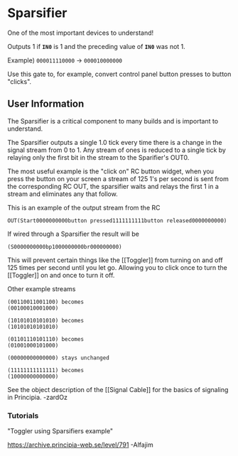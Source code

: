 # Sparsifier
One of the most important devices to understand!

Outputs 1 if **`IN0`** is 1 and the preceding value of **`IN0`** was not 1.

Example) `000011110000` -> `000010000000`

Use this gate to, for example, convert control panel button presses to button "clicks".

## User Information
The Sparsifier is a critical component to many builds and is important to understand.

The Sparsifier outputs a single 1.0 tick every time there is a change in the signal stream from 0 to 1. Any stream of ones is reduced to a single tick by relaying only the first bit in the stream to the Sparifier's OUT0.

The most useful example is the "click on" RC button widget, when you press the button on your screen a stream of 125 1's per second is sent from the corresponding RC OUT, the sparsifier waits and relays the first 1 in a stream  and eliminates any that follow.

This is an example of the output stream from the RC

```
OUT(Start0000000000button pressed1111111111button released0000000000)
```

If wired through a Sparsifier the result will be

```
(S0000000000bp1000000000br000000000)
```

This will prevent certain things like the [[Toggler]] from turning on and off 125 times per second until you let go. Allowing you to click once to turn the [[Toggler]] on and once to turn it off.

Other example streams

```
(00110011001100) becomes
(00100010001000)

(10101010101010) becomes
(10101010101010)

(01101110101110) becomes
(01001000101000)

(00000000000000) stays unchanged

(11111111111111) becomes
(10000000000000)
```

See the object description of the [[Signal Cable]] for the basics of signaling in Principia. -zardOz

### Tutorials
"Toggler using Sparsifiers example"

https://archive.principia-web.se/level/791 -Alfajim